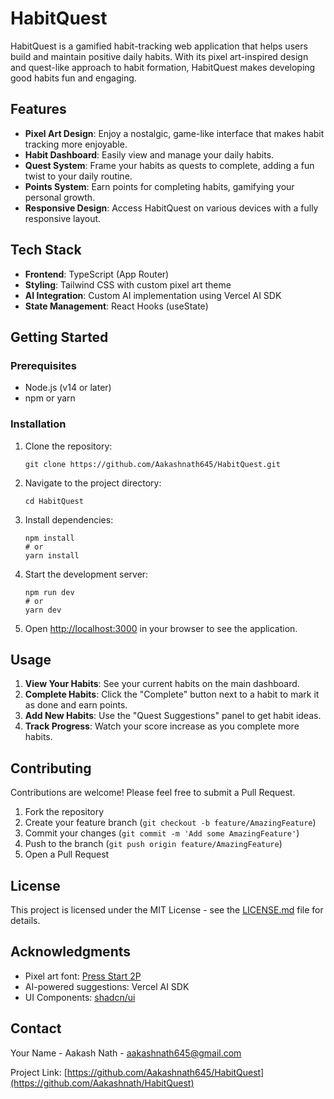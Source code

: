 # HabitQuest

HabitQuest is a gamified habit-tracking web application that helps users build and maintain positive daily habits. With its pixel art-inspired design and quest-like approach to habit formation, HabitQuest makes developing good habits fun and engaging.

## Features

- **Pixel Art Design**: Enjoy a nostalgic, game-like interface that makes habit tracking more enjoyable.
- **Habit Dashboard**: Easily view and manage your daily habits.
- **Quest System**: Frame your habits as quests to complete, adding a fun twist to your daily routine.
- **Points System**: Earn points for completing habits, gamifying your personal growth.
- **Responsive Design**: Access HabitQuest on various devices with a fully responsive layout.

## Tech Stack

- **Frontend**: TypeScript (App Router)
- **Styling**: Tailwind CSS with custom pixel art theme
- **AI Integration**: Custom AI implementation using Vercel AI SDK
- **State Management**: React Hooks (useState)

## Getting Started

### Prerequisites

- Node.js (v14 or later)
- npm or yarn

### Installation

1. Clone the repository:
   ```
   git clone https://github.com/Aakashnath645/HabitQuest.git
   ```

2. Navigate to the project directory:
   ```
   cd HabitQuest
   ```

3. Install dependencies:
   ```
   npm install
   # or
   yarn install
   ```

4. Start the development server:
   ```
   npm run dev
   # or
   yarn dev
   ```

5. Open [http://localhost:3000](http://localhost:3000) in your browser to see the application.

## Usage

1. **View Your Habits**: See your current habits on the main dashboard.
2. **Complete Habits**: Click the "Complete" button next to a habit to mark it as done and earn points.
3. **Add New Habits**: Use the "Quest Suggestions" panel to get habit ideas.
4. **Track Progress**: Watch your score increase as you complete more habits.

## Contributing

Contributions are welcome! Please feel free to submit a Pull Request.

1. Fork the repository
2. Create your feature branch (`git checkout -b feature/AmazingFeature`)
3. Commit your changes (`git commit -m 'Add some AmazingFeature'`)
4. Push to the branch (`git push origin feature/AmazingFeature`)
5. Open a Pull Request

## License

This project is licensed under the MIT License - see the [LICENSE.md](LICENSE.md) file for details.

## Acknowledgments

- Pixel art font: [Press Start 2P](https://fonts.google.com/specimen/Press+Start+2P)
- AI-powered suggestions: Vercel AI SDK
- UI Components: [shadcn/ui](https://ui.shadcn.com/)

## Contact

Your Name - Aakash Nath - aakashnath645@gmail.com

Project Link: [https://github.com/Aakashnath645/HabitQuest](https://github.com/Aakashnath/HabitQuest)
